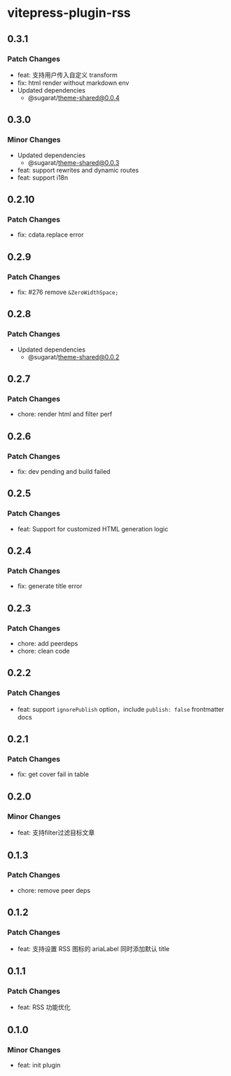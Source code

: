 # vitepress-plugin-rss

## 0.3.1

### Patch Changes

- feat: 支持用户传入自定义 transform
- fix: html render without markdown env
- Updated dependencies
  - @sugarat/theme-shared@0.0.4

## 0.3.0

### Minor Changes

- Updated dependencies
  - @sugarat/theme-shared@0.0.3
- feat: support rewrites and dynamic routes
- feat: support i18n

## 0.2.10

### Patch Changes

- fix: cdata.replace error

## 0.2.9

### Patch Changes

- fix: #276 remove `&ZeroWidthSpace;`

## 0.2.8

### Patch Changes

- Updated dependencies
  - @sugarat/theme-shared@0.0.2

## 0.2.7

### Patch Changes

- chore: render html and filter perf

## 0.2.6

### Patch Changes

- fix: dev pending and build failed

## 0.2.5

### Patch Changes

- feat: Support for customized HTML generation logic

## 0.2.4

### Patch Changes

- fix: generate title error

## 0.2.3

### Patch Changes

- chore: add peerdeps
- chore: clean code

## 0.2.2

### Patch Changes

- feat: support `ignorePublish` option，include `publish: false` frontmatter docs

## 0.2.1

### Patch Changes

- fix: get cover fail in table

## 0.2.0

### Minor Changes

- feat: 支持filter过滤目标文章

## 0.1.3

### Patch Changes

- chore: remove peer deps

## 0.1.2

### Patch Changes

- feat: 支持设置 RSS 图标的 ariaLabel 同时添加默认 title

## 0.1.1

### Patch Changes

- feat: RSS 功能优化

## 0.1.0

### Minor Changes

- feat: init plugin
